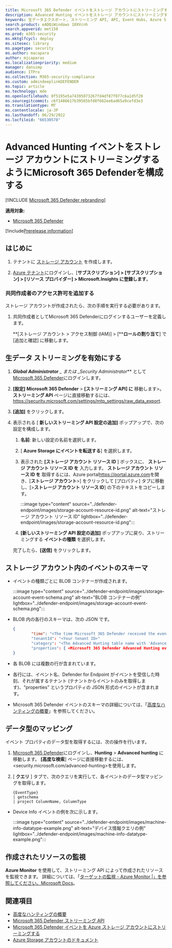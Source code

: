 ```yaml
---
title: Microsoft 365 Defender イベントをストレージ アカウントにストリーミングする
description: Advanced Hunting イベントをストレージ アカウントにストリーミングするようにMicrosoft 365 Defenderを構成する方法について説明します。
keywords: 生データエクスポート, ストリーミング API, API, Event Hubs, Azure Storage, ストレージ アカウント, Advanced Hunting, 生データ共有
search.product: eADQiWindows 10XVcnh
search.appverid: met150
ms.prod: m365-security
ms.mktglfcycl: deploy
ms.sitesec: library
ms.pagetype: security
ms.author: macapara
author: mjcaparas
ms.localizationpriority: medium
manager: dansimp
audience: ITPro
ms.collection: M365-security-compliance
ms.custom: admindeeplinkDEFENDER
ms.topic: article
ms.technology: mde
ms.openlocfilehash: 0f5195e5a74395073267fd4df87f077c6a1d5f20
ms.sourcegitcommit: c6f1486617b39565bfd8f662ee6ad65a9cefd3e3
ms.translationtype: MT
ms.contentlocale: ja-JP
ms.lasthandoff: 06/29/2022
ms.locfileid: "66530578"
---
```

# <a name="configure-microsoft-365-defender-to-stream-advanced-hunting-events-to-your-storage-account"></a>Advanced Hunting イベントをストレージ アカウントにストリーミングするようにMicrosoft 365 Defenderを構成する

[!INCLUDE [Microsoft 365 Defender rebranding](../../includes/microsoft-defender.md)]


**適用対象:**
- [Microsoft 365 Defender](https://go.microsoft.com/fwlink/?linkid=2118804)

[!include[Prerelease information](../../includes/prerelease.md)]

## <a name="before-you-begin"></a>はじめに

1. テナントに [ストレージ アカウント](/azure/storage/common/storage-account-overview) を作成します。

2. [Azure テナント](https://ms.portal.azure.com/)にログインし、[**サブスクリプション] > [サブスクリプション] > [リソース プロバイダー] > Microsoft.Insights に登録します**。

### <a name="add-contributor-permissions"></a>共同作成者のアクセス許可を追加する

ストレージ アカウントが作成されたら、次の手順を実行する必要があります。

1. 共同作成者としてMicrosoft 365 Defenderにログインするユーザーを定義します。

    **[ストレージ アカウント > アクセス制御 (IAM)] > [****ロールの割り当て**] で [追加と確認] に移動します。

## <a name="enable-raw-data-streaming"></a>生データ ストリーミングを有効にする

1. ***Global Administrator** _ または _*_Security Administrator_** として <a href="https://go.microsoft.com/fwlink/p/?linkid=2077139" target="_blank">Microsoft 365 Defender</a>にログインします。

2. **[設定]** **Microsoft 365 Defender** \> **[ストリーミング API] に** 移動します\>。 **ストリーミング API** ページに直接移動するには、<https://security.microsoft.com/settings/mtp_settings/raw_data_export>.

3. **[追加]** をクリックします。

4. 表示される [ **新しいストリーミング API 設定の追加]** ポップアップで、次の設定を構成します。
   1. **名前**: 新しい設定の名前を選択します。
   2. [ **Azure Storage にイベントを転送する**] を選択します。
   3. 表示された **[ストレージ アカウント リソース ID** ] ボックスに、 **ストレージ アカウント リソース ID を** 入力します。 **ストレージ アカウント リソース ID を** 取得するには、Azure portal<https://portal.azure.com>を開き、[**ストレージ アカウント**\>] をクリックして [プロパティ] タブに移動し、[\>**ストレージ アカウント リソース ID**] の下のテキストをコピーします。

      :::image type="content" source="../defender-endpoint/images/storage-account-resource-id.png" alt-text="ストレージ アカウント リソース ID" lightbox="../defender-endpoint/images/storage-account-resource-id.png":::

   4. **[新しいストリーミング API 設定の追加]** ポップアップに戻り、ストリーミングする **イベントの種類** を選択します。

   完了したら、**[送信]** をクリックします。

## <a name="the-schema-of-the-events-in-the-storage-account"></a>ストレージ アカウント内のイベントのスキーマ

- イベントの種類ごとに BLOB コンテナーが作成されます。

  :::image type="content" source="../defender-endpoint/images/storage-account-event-schema.png" alt-text="BLOB コンテナーの例" lightbox="../defender-endpoint/images/storage-account-event-schema.png":::

- BLOB 内の各行のスキーマは、次の JSON です。

  ```JSON
  {
          "time": "<The time Microsoft 365 Defender received the event>"
          "tenantId": "<Your tenant ID>"
          "category": "<The Advanced Hunting table name with 'AdvancedHunting-' prefix>"
          "properties": { <Microsoft 365 Defender Advanced Hunting event as Json> }
  }
  ```

- 各 BLOB には複数の行が含まれています。

- 各行には、イベント名、Defender for Endpoint がイベントを受信した時刻、それが属するテナント (テナントからイベントのみを取得します)、"properties" というプロパティの JSON 形式のイベントが含まれます。

- Microsoft 365 Defender イベントのスキーマの詳細については、「[高度なハンティングの概要](../defender/advanced-hunting-overview.md)」を参照してください。

## <a name="data-types-mapping"></a>データ型のマッピング

イベント プロパティのデータ型を取得するには、次の操作を行います。

1. <a href="https://go.microsoft.com/fwlink/p/?linkid=2077139" target="_blank">Microsoft 365 Defender</a>にログインし、**Hunting** \> **Advanced hunting** に移動します。 **[高度な検索**] ページに直接移動するには、<security.microsoft.com/advanced-hunting>を使用します。

2. [ **クエリ** ] タブで、次のクエリを実行して、各イベントのデータ型マッピングを取得します。

   ```text
   {EventType}
   | getschema
   | project ColumnName, ColumnType
   ```

- Device Info イベントの例を次に示します。

  :::image type="content" source="../defender-endpoint/images/machine-info-datatype-example.png" alt-text="デバイス情報クエリの例" lightbox="../defender-endpoint/images/machine-info-datatype-example.png":::

## <a name="monitoring-created-resources"></a>作成されたリソースの監視

**Azure Monitor** を使用して、ストリーミング API によって作成されたリソースを監視できます。 詳細については、「[ターゲットの監視 - Azure Monitor |」を参照してください。Microsoft Docs](/azure/azure-monitor/logs/logs-data-export?tabs=portal#monitor-destinations)。

## <a name="related-topics"></a>関連項目

- [高度なハンティングの概要](../defender/advanced-hunting-overview.md)
- [Microsoft 365 Defender ストリーミング API](streaming-api.md)
- [Microsoft 365 Defender イベントを Azure ストレージ アカウントにストリーミングする](streaming-api-storage.md)
- [Azure Storage アカウントのドキュメント](/azure/storage/common/storage-account-overview)
